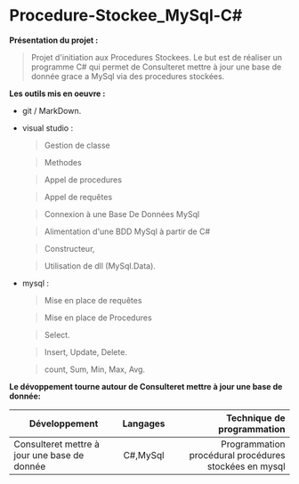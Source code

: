 # Procedure-Stockee_MySql-C#

**Présentation du projet :**
>Projet d'initiation aux Procedures Stockees.
>Le but est de réaliser un programme C# qui permet de Consulteret mettre à jour une base de donnée grace a MySql via des procedures stockées.


**Les outils mis en oeuvre :**
* git / MarkDown.

* visual studio :
  >Gestion de classe
  
  >Methodes 
  
  >Appel de procedures 
  
  >Appel de requêtes 
  
  >Connexion à une Base De Données MySql 
  
  >Alimentation d'une BDD MySql à partir de C#
  
  >Constructeur,
  
  >Utilisation de dll (MySql.Data).
* mysql :
  >Mise en place de requêtes 
  
  >Mise en place de Procedures
  
  >Select.
  
  >Insert, Update, Delete.
  
  >count, Sum, Min, Max, Avg.

**Le dévoppement tourne autour de Consulteret mettre à jour une base de donnée:**

|Développement                                |Langages |Technique de programmation                           |
|---------------------------------------------|:-------:|----------------------------------------------------:|
|Consulteret mettre à jour une base de donnée |C#,MySql |Programmation procédural procédures stockées en mysql|






